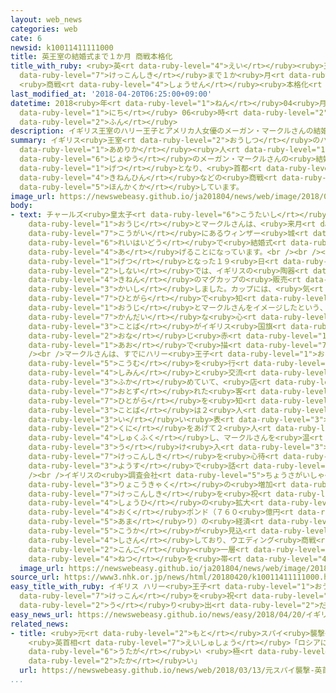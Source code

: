 ```yaml
---
layout: web_news
categories: web
cate: 6
newsid: k10011411111000
title: 英王室の結婚式まで１か月 商戦本格化
title_with_ruby: <ruby>英<rt data-ruby-level="4">えい</rt></ruby><ruby>王室<rt data-ruby-level="2">おうしつ</rt></ruby>の<ruby>結婚式<rt
  data-ruby-level="7">けっこんしき</rt></ruby>まで１か<ruby>月<rt data-ruby-level="1">げつ</rt></ruby>
  <ruby>商戦<rt data-ruby-level="4">しょうせん</rt></ruby><ruby>本格化<rt data-ruby-level="5">ほんかくか</rt></ruby>
last_modified_at: '2018-04-20T06:25:00+09:00'
datetime: 2018<ruby>年<rt data-ruby-level="1">ねん</rt></ruby>04<ruby>月<rt data-ruby-level="1">がつ</rt></ruby>20<ruby>日<rt
  data-ruby-level="1">にち</rt></ruby> 06<ruby>時<rt data-ruby-level="2">じ</rt></ruby>25<ruby>分<rt
  data-ruby-level="2">ふん</rt></ruby>
description: イギリス王室のハリー王子とアメリカ人女優のメーガン・マークルさんの結婚式まで１か月となり、首都ロンドンでは記念品などの商戦が本格化しています。
summary: イギリス<ruby>王室<rt data-ruby-level="2">おうしつ</rt></ruby>のハリー<ruby>王子<rt data-ruby-level="1">おうじ</rt></ruby>と<ruby>アメリカ<rt
  data-ruby-level="1">あめりか</rt></ruby><ruby>人<rt data-ruby-level="1">じん</rt></ruby><ruby>女優<rt
  data-ruby-level="6">じょゆう</rt></ruby>のメーガン・マークルさんの<ruby>結婚式<rt data-ruby-level="7">けっこんしき</rt></ruby>まで１か<ruby>月<rt
  data-ruby-level="1">げつ</rt></ruby>となり、<ruby>首都<rt data-ruby-level="3">しゅと</rt></ruby>ロンドンでは<ruby>記念品<rt
  data-ruby-level="4">きねんひん</rt></ruby>などの<ruby>商戦<rt data-ruby-level="4">しょうせん</rt></ruby>が<ruby>本格化<rt
  data-ruby-level="5">ほんかくか</rt></ruby>しています。
image_url: https://newswebeasy.github.io/ja201804/news/web/image/2018/04/20/K10011411111_1804200630_1804200632_01_02.jpg
body:
- text: チャールズ<ruby>皇太子<rt data-ruby-level="6">こうたいし</rt></ruby>の<ruby>次男<rt data-ruby-level="3">じなん</rt></ruby>、ハリー<ruby>王子<rt
    data-ruby-level="1">おうじ</rt></ruby>とマークルさんは、<ruby>来月<rt data-ruby-level="2">らいげつ</rt></ruby>ロンドン<ruby>郊外<rt
    data-ruby-level="7">こうがい</rt></ruby>にあるウィンザー<ruby>城<rt data-ruby-level="6">じょう</rt></ruby>の<ruby>礼拝堂<rt
    data-ruby-level="6">れいはいどう</rt></ruby>で<ruby>結婚式<rt data-ruby-level="7">けっこんしき</rt></ruby>を<ruby>挙<rt
    data-ruby-level="4">あ</rt></ruby>げることになっています。<br /><br /><ruby>式<rt data-ruby-level="3">しき</rt></ruby>まで１か<ruby>月<rt
    data-ruby-level="1">げつ</rt></ruby>となった１９<ruby>日<rt data-ruby-level="1">にち</rt></ruby>、ロンドン<ruby>市内<rt
    data-ruby-level="2">しない</rt></ruby>では、イギリスの<ruby>陶器<rt data-ruby-level="7">とうき</rt></ruby>メーカーが<ruby>記念<rt
    data-ruby-level="4">きねん</rt></ruby>のマグカップの<ruby>販売<rt data-ruby-level="7">はんばい</rt></ruby>を<ruby>開始<rt
    data-ruby-level="3">かいし</rt></ruby>しました。カップには、<ruby>気<rt data-ruby-level="1">き</rt></ruby>さくな<ruby>人柄<rt
    data-ruby-level="7">ひとがら</rt></ruby>で<ruby>知<rt data-ruby-level="2">し</rt></ruby>られるハリー<ruby>王子<rt
    data-ruby-level="1">おうじ</rt></ruby>とマークルさんをイメージしたという、「<ruby>自由<rt data-ruby-level="3">じゆう</rt></ruby>」とか「<ruby>寛大<rt
    data-ruby-level="7">かんだい</rt></ruby>な<ruby>心<rt data-ruby-level="2">こころ</rt></ruby>」といった<ruby>言葉<rt
    data-ruby-level="3">ことば</rt></ruby>がイギリス<ruby>国旗<rt data-ruby-level="4">こっき</rt></ruby>と<ruby>同<rt
    data-ruby-level="2">おな</rt></ruby>じ<ruby>赤<rt data-ruby-level="1">あか</rt></ruby>と<ruby>青<rt
    data-ruby-level="1">あお</rt></ruby>で<ruby>描<rt data-ruby-level="7">えが</rt></ruby>かれています。<br
    /><br />マークルさんは、すでにハリー<ruby>王子<rt data-ruby-level="1">おうじ</rt></ruby>とともに<ruby>公務<rt
    data-ruby-level="5">こうむ</rt></ruby>を<ruby>行<rt data-ruby-level="2">おこな</rt></ruby>い<ruby>市民<rt
    data-ruby-level="4">しみん</rt></ruby>と<ruby>交流<rt data-ruby-level="3">こうりゅう</rt></ruby>を<ruby>深<rt
    data-ruby-level="3">ふか</rt></ruby>めていて、<ruby>店<rt data-ruby-level="2">みせ</rt></ruby>を<ruby>訪<rt
    data-ruby-level="7">おとず</rt></ruby>れた<ruby>客<rt data-ruby-level="3">きゃく</rt></ruby>は「マークルさんの<ruby>人柄<rt
    data-ruby-level="7">ひとがら</rt></ruby>を<ruby>知<rt data-ruby-level="2">し</rt></ruby>るようになりましたが、カップの<ruby>言葉<rt
    data-ruby-level="3">ことば</rt></ruby>は２<ruby>人<rt data-ruby-level="1">にん</rt></ruby>をよく<ruby>言<rt
    data-ruby-level="3">い</rt></ruby>い<ruby>表<rt data-ruby-level="3">あらわ</rt></ruby>しています」とか、「<ruby>国<rt
    data-ruby-level="2">くに</rt></ruby>をあげて２<ruby>人<rt data-ruby-level="1">にん</rt></ruby>を<ruby>祝福<rt
    data-ruby-level="4">しゅくふく</rt></ruby>し、マークルさんを<ruby>温<rt data-ruby-level="3">あたた</rt></ruby>かく<ruby>受<rt
    data-ruby-level="3">う</rt></ruby>け<ruby>入<rt data-ruby-level="3">い</rt></ruby>れたい」などと<ruby>結婚式<rt
    data-ruby-level="7">けっこんしき</rt></ruby>を<ruby>心待<rt data-ruby-level="3">こころま</rt></ruby>ちにした<ruby>様子<rt
    data-ruby-level="3">ようす</rt></ruby>で<ruby>話<rt data-ruby-level="2">はな</rt></ruby>していました。<br
    /><br />イギリスの<ruby>調査会社<rt data-ruby-level="5">ちょうさがいしゃ</rt></ruby>は、<ruby>旅行客<rt
    data-ruby-level="3">りょこうきゃく</rt></ruby>の<ruby>増加<rt data-ruby-level="5">ぞうか</rt></ruby>や<ruby>結婚式<rt
    data-ruby-level="7">けっこんしき</rt></ruby>を<ruby>祝<rt data-ruby-level="4">いわ</rt></ruby>うパーティーなどの<ruby>消費<rt
    data-ruby-level="4">しょうひ</rt></ruby>の<ruby>拡大<rt data-ruby-level="6">かくだい</rt></ruby>で、およそ５<ruby>億<rt
    data-ruby-level="4">おく</rt></ruby>ポンド（７６０<ruby>億円<rt data-ruby-level="4">おくえん</rt></ruby><ruby>余<rt
    data-ruby-level="5">あま</rt></ruby>り）の<ruby>経済<rt data-ruby-level="6">けいざい</rt></ruby><ruby>効果<rt
    data-ruby-level="5">こうか</rt></ruby>が<ruby>見込<rt data-ruby-level="7">みこ</rt></ruby>まれると<ruby>試算<rt
    data-ruby-level="4">しさん</rt></ruby>しており、ウエディング<ruby>商戦<rt data-ruby-level="4">しょうせん</rt></ruby>は<ruby>今後<rt
    data-ruby-level="2">こんご</rt></ruby><ruby>一層<rt data-ruby-level="6">いっそう</rt></ruby><ruby>熱<rt
    data-ruby-level="4">ねつ</rt></ruby>を<ruby>帯<rt data-ruby-level="4">お</rt></ruby>びることになりそうです。
  image_url: https://newswebeasy.github.io/ja201804/news/web/image/2018/04/20/K10011411111_1804200630_1804200632_01_03.jpg
source_url: https://www3.nhk.or.jp/news/html/20180420/k10011411111000.html
easy_title_with_ruby: イギリス ハリー<ruby>王子<rt data-ruby-level="1">おうじ</rt></ruby>の<ruby>結婚<rt
  data-ruby-level="7">けっこん</rt></ruby>を<ruby>祝<rt data-ruby-level="4">いわ</rt></ruby>うカップを<ruby>売<rt
  data-ruby-level="2">う</rt></ruby>り<ruby>出<rt data-ruby-level="2">だ</rt></ruby>す
easy_news_url: https://newswebeasy.github.io/news/easy/2018/04/20/イギリス-ハリー王子の結婚を祝うカップを売り出す
related_news:
- title: <ruby>元<rt data-ruby-level="2">もと</rt></ruby>スパイ<ruby>襲撃<rt data-ruby-level="7">しゅうげき</rt></ruby>
    <ruby>英首相<rt data-ruby-level="7">えいしゅしょう</rt></ruby>「ロシアに<ruby>責任<rt data-ruby-level="5">せきにん</rt></ruby>ある<ruby>疑<rt
    data-ruby-level="6">うたが</rt></ruby>い <ruby>極<rt data-ruby-level="7">きわ</rt></ruby>めて<ruby>高<rt
    data-ruby-level="2">たか</rt></ruby>い」
  url: https://newswebeasy.github.io/news/web/2018/03/13/元スパイ襲撃-英首相ロシアに責任ある疑い-極めて高い
...
```

